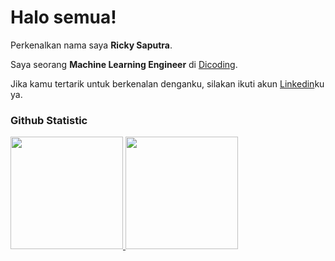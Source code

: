 # Halo semua! 

Perkenalkan nama saya **Ricky Saputra**.<br>

Saya seorang **Machine Learning Engineer** di [Dicoding](https://www.dicoding.com/).<br>

Jika kamu tertarik untuk berkenalan denganku, silakan ikuti akun [Linkedin](www.linkedin.com/in/ricky-saputra-b8732b1b4)ku ya.

### Github Statistic
<p align="left">
<a href="https://github.com/penuliscode">
  <img height="180em" src="https://github-readme-stats-eight-theta.vercel.app/api?username=penuliscode&show_icons=true&theme=algolia&include_all_commits=true&count_private=true"/>
  <img height="180em" src="https://github-readme-stats-eight-theta.vercel.app/api/top-langs/?username=penuliscode&layout=compact&layout=compact&theme=algolia"/>
</a>
</p>
